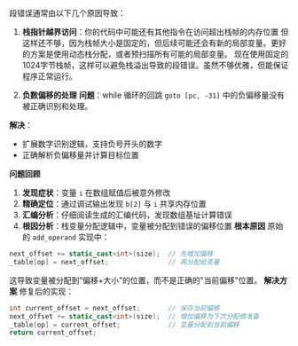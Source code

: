 段错误通常由以下几个原因导致：
1. **栈指针越界访问**：你的代码中可能还有其他指令在访问超出栈帧的内存位置
但这样还不够，因为栈帧大小是固定的，但后续可能还会有新的局部变量。更好的方案是使用动态栈分配，或者预扫描所有可能的局部变量。
现在使用固定的1024字节栈帧，这样可以避免栈溢出导致的段错误。虽然不够优雅，但能保证程序正常运行。


3. **负数偏移的处理**
**问题**：while 循环的回跳 `goto [pc, -31]` 中的负偏移量没有被正确识别和处理。

**解决**：
- 扩展数字识别逻辑，支持负号开头的数字
- 正确解析负偏移量并计算目标位置


**问题回顾**
1. **发现症状**：变量 `i` 在数组赋值后被意外修改
2. **精确定位**：通过调试输出发现 `b[2]` 与 `i` 共享内存位置
3. **汇编分析**：仔细阅读生成的汇编代码，发现数组基址计算错误
4. **根因分析**：栈变量分配逻辑中，变量被分配到错误的偏移位置
**根本原因**
原始的 `add_operand` 实现中：
```cpp
next_offset += static_cast<int>(size);  // 先增加偏移
_table[op] = next_offset;               // 再分配给变量
```
这导致变量被分配到"偏移+大小"的位置，而不是正确的"当前偏移"位置。
**解决方案**
修复后的实现：
```cpp
int current_offset = next_offset;       // 保存当前偏移
next_offset += static_cast<int>(size);  // 增加偏移为下次分配做准备
_table[op] = current_offset;            // 变量分配到当前偏移
return current_offset;
```
